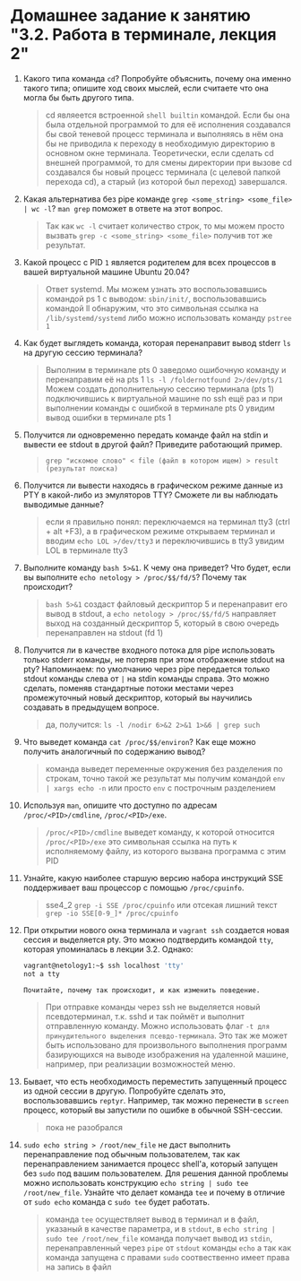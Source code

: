 # Домашнее задание к занятию "3.2. Работа в терминале, лекция 2"

1. Какого типа команда `cd`? Попробуйте объяснить, почему она именно такого типа; опишите ход своих мыслей, если считаете что она могла бы быть другого типа.
   > cd являеется встроенной `shell builtin` командой. Если бы она была отдельной программой то для её исполнения создавался бы свой теневой процесс терминала
и выполняясь в нём она бы не приводила к переходу в необходимую директорию в основном окне терминала.
Теоретически, если сделать cd внешней программой, то для смены директории при вызове cd создавался бы новый процесс терминала (с целевой папкой перехода cd),
а старый (из которой был переход) завершался.

2. Какая альтернатива без pipe команде `grep <some_string> <some_file> | wc -l`? `man grep` поможет в ответе на этот вопрос.
   > Так как `wc -l` считает количество строк, то мы можем просто вызвать `grep -c <some_string> <some_file>` получив тот же результат.

3. Какой процесс с PID `1` является родителем для всех процессов в вашей виртуальной машине Ubuntu 20.04?
   > Ответ systemd. Мы можем узнать это воспользовавшись командой ps 1 с выводом: `sbin/init/`, воспользовавшись командой ll обнаружим, что это символьная ссылка на `/lib/systemd/systemd` либо можно использовать команду `pstree 1`

4. Как будет выглядеть команда, которая перенаправит вывод stderr `ls` на другую сессию терминала?
   > Выполним в терминале pts 0 заведомо ошибочную команду и перенаправим её на pts 1 `ls -l /foldernotfound 2>/dev/pts/1`
     Можем создать дополнительную сессию терминала (pts 1) подключившись к виртуальной машине по ssh ещё раз и при выполнении команды с ошибкой в терминале pts 0 увидим вывод ошибки в терминале pts 1

5. Получится ли одновременно передать команде файл на stdin и вывести ее stdout в другой файл? Приведите работающий пример.
   > `grep "искомое слово" < file (файл в котором ищем) > result (результат поиска)`

6. Получится ли вывести находясь в графическом режиме данные из PTY в какой-либо из эмуляторов TTY? Сможете ли вы наблюдать выводимые данные?
   > если я правильно понял: переключаемся на терминал tty3 (ctrl + alt +F3), а в графическом режиме открываем терминал и вводим `echo LOL >/dev/tty3` и переключившись в tty3 увидим LOL в терминале tty3

7. Выполните команду `bash 5>&1`. К чему она приведет? Что будет, если вы выполните `echo netology > /proc/$$/fd/5`? Почему так происходит?
   > `bash 5>&1` создаст файловый дескриптор 5 и перенаправит его вывод в stdout, а `echo netology > /proc/$$/fd/5` направляет выход на созданный дескриптор 5, который в свою очередь перенаправлен на stdout (fd 1) 

8. Получится ли в качестве входного потока для pipe использовать только stderr команды, не потеряв при этом отображение stdout на pty? Напоминаем: по умолчанию через pipe передается только stdout команды слева от `|` на stdin команды справа.
Это можно сделать, поменяв стандартные потоки местами через промежуточный новый дескриптор, который вы научились создавать в предыдущем вопросе.
   > да, получится: `ls -l /nodir 6>&2 2>&1 1>&6 | grep such`

9. Что выведет команда `cat /proc/$$/environ`? Как еще можно получить аналогичный по содержанию вывод?
   > команда выведет переменные окружения без разделения по строкам, точно такой же результат мы получим командой `env | xargs echo -n` или просто `env` с построчным разделением

10. Используя `man`, опишите что доступно по адресам `/proc/<PID>/cmdline`, `/proc/<PID>/exe`.
    > `/proc/<PID>/cmdline` выведет команду, к которой относится
    > `/proc/<PID>/exe` это символьная ссылка на путь к исполняемому файлу, из которого вызвана программа с этим PID

11. Узнайте, какую наиболее старшую версию набора инструкций SSE поддерживает ваш процессор с помощью `/proc/cpuinfo`.
    > sse4_2 `grep -i SSE /proc/cpuinfo` или отсекая лишний текст `grep -io SSE[0-9_]* /proc/cpuinfo`

12. При открытии нового окна терминала и `vagrant ssh` создается новая сессия и выделяется pty. Это можно подтвердить командой `tty`, которая упоминалась в лекции 3.2. Однако:

     ```bash
	vagrant@netology1:~$ ssh localhost 'tty'
	not a tty
     ```
      `Почитайте, почему так происходит, и как изменить поведение.`

    > При отправке команды через ssh не выделяется новый псевдотерминал, т.к. sshd и так поймёт и выполнит отправленную команду.
    > Можно использовать флаг `-t для принудительного выделения псевдо-терминала`. Это так же может быть использовано для произвольного выполнения программ базирующихся на выводе изображения на удаленной машине, например, при реализации возможностей меню.

	
13. Бывает, что есть необходимость переместить запущенный процесс из одной сессии в другую. Попробуйте сделать это, воспользовавшись `reptyr`. Например, так можно перенести в `screen` процесс, который вы запустили по ошибке в обычной SSH-сессии.
    > пока не разобрался

14. `sudo echo string > /root/new_file` не даст выполнить перенаправление под обычным пользователем, так как перенаправлением занимается процесс shell'а, который запущен без `sudo` под вашим пользователем. Для решения данной проблемы можно использовать конструкцию `echo string | sudo tee /root/new_file`. Узнайте что делает команда `tee` и почему в отличие от `sudo echo` команда с `sudo tee` будет работать.
    > команда `tee` осуществляет вывод в терминал и в файл, указаный в качестве параметра, и в `stdout`, 
в `echo string | sudo tee /root/new_file` команда получает вывод из `stdin`, перенаправленный через `pipe` от `stdout` команды `echo`
а так как команда запущена с правами `sudo` соотвественно имеет права на запись в файл

 
